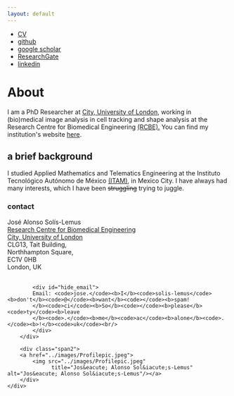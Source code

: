 ```yaml
---
layout: default
---
```


+ [CV](./images/mycv.pdf) 
+ [github](https://github.com/alonsoJASL)
+ [google scholar](https://scholar.google.co.uk/citations?user=2_095cQAAAAJ&hl=en)
+ [ResearchGate](https://www.researchgate.net/profile/Jose_Solis-Lemus) 
+ [linkedin](www.linkedin.com/in/alonsosolislemus)

# About
I am a PhD Researcher at [City, University of London](https://city.ac.uk),
working in (bio)medical image analysis in cell tracking and shape analysis
at the Research Centre for Biomedical Engineering
[(RCBE).](https://www.city.ac.uk/biomedical-engineering-research-centre)
You can find my institution's website [here](https://goo.gl/yVQBfX).


## a brief background
I studied Applied Mathematics and Telematics Engineering at the
Instituto Tecnológico Autónomo de México [(ITAM)](www.itam.mx), in
Mexico City. I have always had many interests, which I have been
~~struggling~~ trying to juggle.

### contact
<div class="container">
    <div class="row-fluid">
        <div class="span5">
            Jos&eacute; Alonso Sol&iacute;s-Lemus<br/>
            <a href="https://goo.gl/yVQBfX">Research Centre for Biomedical Engineering </a><br/>
            <a href="city.ac.uk">City, University of London</a><br/>
            CLG13, Tait Building, <br/>
            Northhampton Square,<br/>
            EC1V 0HB<br/>
            London, UK<br/><br/>

            <div id="hide_email">
            Email: <code>jose.</code><b>I</b><code>solis-lemus</code><b>don't</b><code>@</code><b>want</b><code></code><b>spam!
            </b><code>ci</code><b>So</b><code></code><b>please</b><code>ty</code><b>leave
            </b><code>.</code><b>me</b><code>ac</code><b>alone</b><code>.</code><b>!</b><code>uk</code><br/>
            </div>
        </div>

        <div class="span2">
        <a href="../images/Profilepic.jpeg">
            <img src="../images/Profilepic.jpeg"
                  title="Jos&eacute; Alonso Sol&iacute;s-Lemus" alt="Jos&eacute; Alonso Sol&iacute;s-Lemus"/></a>
        </div>
    </div>
</div>
